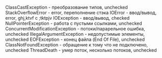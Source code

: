 ClassCastException - преобразование типов, unchecked
StackOverflowError - error, переполнение стэка
IOError - ввод/вывод, error, ghj,ktvf c ;tktpjv
IOException - ввод/вывод, checked
NullPointerException - работа с пустыми ссылками, unchecked
ConcurrentModificationException - потоки/парарельное ошибка, unchecked
IllegalArgumentException - недопустимые элементы, unchecked
EOFException - конец файла (End Of File), unchecked
ClassNotFoundException - обращение к тому что не подключено, unchecked
ThreadDeath </aside> - умер поток, несколько потоков, unchecked